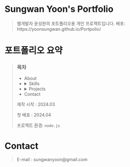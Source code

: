 <H1>Sungwan Yoon's Portfolio</H1>
<BlockQuote>
  웹개발자 윤성완의 포트폴리오용 개인 프로젝트입니다.
  배포: https://yoonsungwan.github.io/Portpolio/
</BlockQuote>
<H1>포트폴리오 요약</H1>
<BlockQuote>
  <p>
    <h3>목차</h3>
    <ul>
      <li>About</li>
      <li>
        <details>
          <summary>Skills</summary>
          <ol>
            <li>HTML/CSS</li>
            <li>Javascript</li>
            <li>Jquery</li>
            <li>React</li>
            <li>Java</li>
            <li>Oracle</li>
            <li>Apache-tomcat</li>
            <li>Jeus</li>
          </ol>
        </details>
      </li>
      <li>
        <details>
          <summary>Projects</summary>
          <ol>
            <li>파주시 교통정보센터</li>
            <li>김포시 교통정보센터</li>
            <li>목포시 교통정보센터</li>
            <li>이천시 교통정보센터</li>
          </ol>
        </details>
      </li>
      <li>Contact</li>
    </ul>
  </p>
  <p>제작 시작 : 2024.03</p>
  <p>첫 배포 : 2024.04</p>
  <p>프로젝트 환경: <code>node.js</code></p>
</BlockQuote>
<h1>Contact</h1>
<BlockQuote>
  E-mail : sungwanyoon@gmail.com
</BlockQuote>
